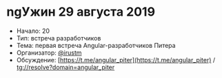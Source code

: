 # ngУжин 29 августа 2019

- Начало: 20
- Тип: встреча разработчиков
- Тема: первая встреча Angular-разработчиков Питера
- Организатор: [@irustm](https://github.com/irustm)
- Обсуждение: [https://t.me/angular_piter](https://t.me/angular_piter) /  [tg://resolve?domain=angular_piter](tg://resolve?domain=angular_piter)